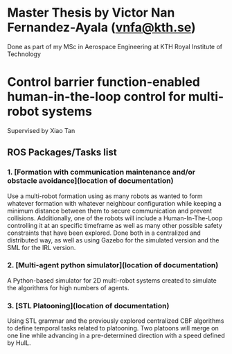 # Master Thesis by Victor Nan Fernandez-Ayala (vnfa@kth.se)
Done as part of my MSc in Aerospace Engineering at KTH Royal Institute of Technology

# Control barrier function-enabled human-in-the-loop control for multi-robot systems
Supervised by Xiao Tan

## ROS Packages/Tasks list

### 1. [Formation with communication maintenance and/or obstacle avoidance](location of documentation) 
Use a multi-robot formation using as many robots as wanted to form whatever formation with whatever neighbour configuration while keeping a minimum distance between them to secure communication and prevent collisions. Additionally, one of the robots will include a Human-In-The-Loop controlling it at an specific timeframe as well as many other possible safety constraints that have been explored. Done both in a centralized and distributed way, as well as using Gazebo for the simulated version and the SML for the IRL version.

### 2. [Multi-agent python simulator](location of documentation) 
A Python-based simulator for 2D multi-robot systems created to simulate the algorithms for high numbers of agents.

### 3. [STL Platooning](location of documentation) 
Using STL grammar and the previously explored centralized CBF algorithms to define temporal tasks related to platooning. Two platoons will merge on one line while advancing in a pre-determined direction with a speed defined by HuIL.
